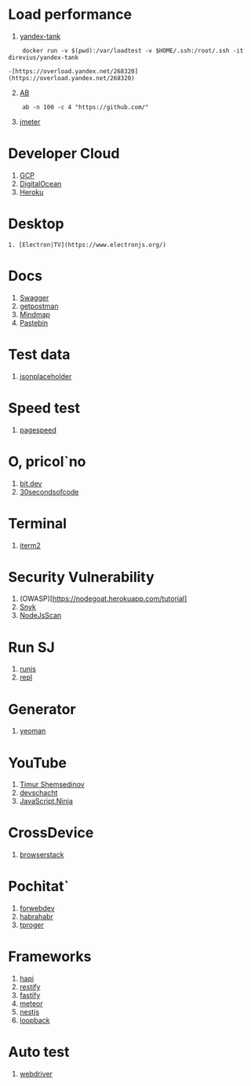 # Load performance
1. [yandex-tank](https://github.com/yandex/yandex-tank)
```
    docker run -v $(pwd):/var/loadtest -v $HOME/.ssh:/root/.ssh -it direvius/yandex-tank
```
    -[https://overload.yandex.net/268320](https://overload.yandex.net/268320)

2. [AB](https://httpd.apache.org/docs/2.4/programs/ab.html)
```
    ab -n 100 -c 4 "https://github.com/"
```
3. [jmeter](https://jmeter.apache.org/)
# Developer Cloud
1. [GCP](https://cloud.google.com/)
2. [DigitalOcean](https://www.digitalocean.com/)
3. [Heroku](https://heroku.com/)
# Desktop
    1. [Electron|TV](https://www.electronjs.org/)
# Docs
1. [Swagger](https://swagger.io/)
2. [getpostman](https://docs.api.getpostman.com/?version=latest)
3. [Mindmap](https://miro.com/)
4. [Pastebin](https://pastebin.com/)
# Test data
1. [jsonplaceholder](https://jsonplaceholder.typicode.com/)
# Speed test
1. [pagespeed](https://developers.google.com/speed/pagespeed/insights/)
# O, pricol`no
1. [bit.dev](https://bit.dev/)
2. [30secondsofcode](https://www.30secondsofcode.org/)
# Terminal
1. [iterm2](https://iterm2.com/)
# Security Vulnerability
1. (OWASP)[https://nodegoat.herokuapp.com/tutorial]
2. [Snyk](https://snyk.io/)
3. [NodeJsScan](https://github.com/ajinabraham/NodeJsScan)
# Run SJ
1. [runjs](https://runjs.dev/)
2. [repl](https://repl.it/)
# Generator
1. [yeoman](https://yeoman.io/)
# YouTube
1. [Timur Shemsedinov](https://www.youtube.com/channel/UChSGI2R2kRMjzXJuYqHWQZg)
2. [devschacht](https://www.youtube.com/channel/UCTSVfbCKN3nZbogPtOCHcMg)
3. [JavaScript.Ninja](https://www.youtube.com/channel/UCW9pyonagDWGMCy7V_Kro6g)
# CrossDevice
1. [browserstack](https://browserstack.com/)
# Pochitat`
1. [forwebdev](https://twitter.com/forwebdev)
2. [habrahabr](https://habrahabr.ru/)
2. [tproger](https://tproger.ru/tag/javascript/)
# Frameworks
1. [hapi](https://hapi.dev/)
2. [restify](http://restify.com/)
3. [fastify](https://www.fastify.io/)
4. [meteor](https://www.meteor.com/)
5. [nestjs](https://nestjs.com/)
6. [loopback](https://loopback.io/)
# Auto test
1. [webdriver](https://webdriver.io/)